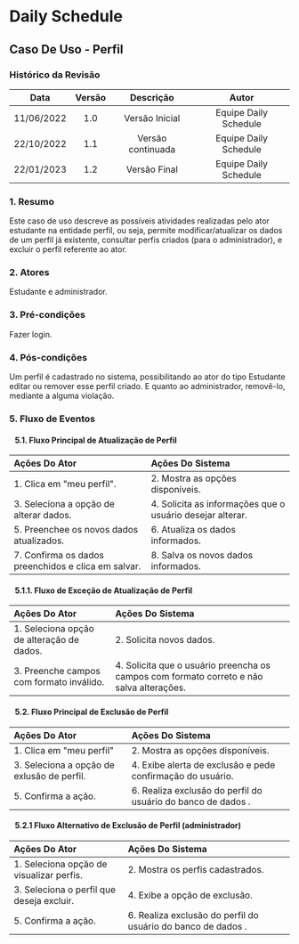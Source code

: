 # Daily Schedule 

## Caso De Uso - Perfil 

### Histórico da Revisão 

| Data | Versão | Descrição | Autor |
| :-----: | :-----: | :-----: | :-----: |
| 11/06/2022 | 1.0 | Versão Inicial | Equipe Daily Schedule |
| 22/10/2022 | 1.1 | Versão continuada | Equipe Daily Schedule |
| 22/01/2023 | 1.2 | Versão Final | Equipe Daily Schedule |

### 1. Resumo
Este caso de uso descreve as possíveis atividades realizadas pelo ator estudante na entidade perfil, ou seja, permite modificar/atualizar os dados de um perfil já existente, consultar perfis criados (para o administrador), e excluir o perfil referente ao ator.

### 2. Atores
Estudante e administrador.

### 3. Pré-condições
Fazer login.

### 4. Pós-condições
Um perfil é cadastrado no sistema, possibilitando ao ator do tipo Estudante editar ou remover esse perfil criado. E quanto ao administrador, removê-lo, mediante a alguma violação.

### 5. Fluxo de Eventos<br>
#### &nbsp;&nbsp;&nbsp;5.1. Fluxo Principal de Atualização de Perfil
| Ações Do Ator | Ações Do Sistema |
| :----- | :----- |
| 1. Clica em "meu perfil". | 2. Mostra as opções disponíveis. |
| 3. Seleciona a opção de alterar dados. | 4. Solicita as informações que o usuário desejar alterar.|
| 5. Preenchee os novos dados atualizados. | 6. Atualiza os dados informados. |
| 7. Confirma os dados preenchidos e clica em salvar. | 8. Salva os novos dados informados. |

#### &nbsp;&nbsp;&nbsp;5.1.1. Fluxo de Exceção de Atualização de Perfil <br>
| Ações Do Ator | Ações Do Sistema |
| :----- | :----- |
| 1. Seleciona opção de alteração de dados. | 2. Solicita novos dados. |
| 3. Preenche campos com formato inválido.  | 4. Solicita que o usuário preencha os campos com formato correto e não salva alterações.


#### &nbsp;&nbsp;&nbsp;5.2. Fluxo Principal de Exclusão de Perfil
| Ações Do Ator | Ações Do Sistema |
| :----- | :----- |
| 1. Clica em "meu perfil" | 2. Mostra as opções disponíveis. |
| 3. Seleciona a opção de exlusão de perfil. | 4. Exibe alerta de exclusão e pede confirmação do usuário. |
| 5. Confirma a ação. | 6. Realiza exclusão do perfil do usuário do banco de dados . |

#### &nbsp;&nbsp;&nbsp;5.2.1 Fluxo Alternativo de Exclusão de Perfil (administrador)
| Ações Do Ator | Ações Do Sistema |
| :----- | :----- |
| 1. Seleciona opção de visualizar perfis.  | 2. Mostra os perfis cadastrados. |
| 3. Seleciona o perfil que deseja excluir. | 4. Exibe a opção de exclusão. |
| 5. Confirma a ação. | 6. Realiza exclusão do perfil do usuário do banco de dados . |



